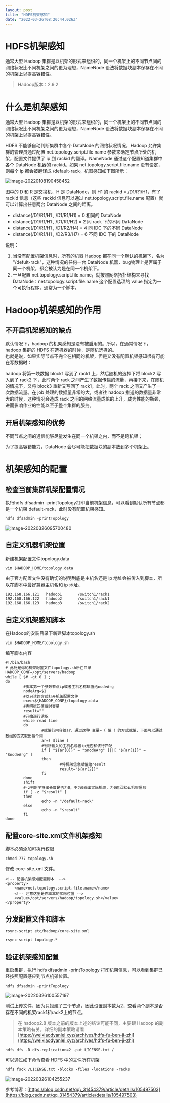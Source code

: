 ```yaml
---
layout: post
title: "HDFS机架感知"
date: "2022-03-26T08:20:44.026Z"
---
```

HDFS机架感知
========

通常大型 Hadoop 集群是以机架的形式来组织的，同一个机架上的不同节点间的网络状况比不同机架之间的更为理想，NameNode 设法将数据块副本保存在不同的机架上以提高容错性。

> Hadoop版本：2.9.2

什么是机架感知
=======

通常大型 Hadoop 集群是以机架的形式来组织的，同一个机架上的不同节点间的网络状况比不同机架之间的更为理想，NameNode 设法将数据块副本保存在不同的机架上以提高容错性。

HDFS 不能够自动判断集群中各个 DataNode 的网络状况情况，Hadoop 允许集群的管理员通过配置 net.topology.script.file.name 参数来确定节点所处的机架，配置文件提供了 ip 到 rackid 的翻译。NameNode 通过这个配置知道集群中各个 DataNode 机器的 rackid。如果 net.topology.script.file.name 没有设定，则每个 ip 都会被翻译成 /default-rack。机器感知如下图所示：

![image-20220108190458452](https://weixiaodyanlei.xyz/upload/2022/03/image-20220108190458452.png)

图中的 D 和 R 是交换机，H 是 DataNode，则 H1 的 rackid = /D1/R1/H1，有了 rackid 信息（这些 rackid 信息可以通过 net.topology.script.file.name 配置）就可以计算出任意两台 DataNode 之间的距离。

*   distance(/D1/R1/H1 , /D1/R1/H1) = 0 相同的 DataNode
*   distance(/D1/R1/H1 , /D1/R1/H2) = 2 同 rack 下的不同 DataNode
*   distance(/D1/R1/H1 , /D1/R2/H4) = 4 同 IDC 下的不同 DataNode
*   distance(/D1/R1/H1 , /D2/R3/H7) = 6 不同 IDC 下的 DataNode

说明：

1.  当没有配置机架信息时，所有的机器 Hadoop 都在同一个默认的机架下，名为 "/defult-rack"，这种情况的任何一台 DataNode 机器，bug物理上是否属于同一个机架，都会被认为是在同一个机架下。
2.  一旦配置 net.topology.script.file.name，就按照网络拓扑结构来寻找 DataNode：net.topology.script.file.name 这个配置选项的 value 指定为一个可执行程序，通常为一个脚本。

Hadoop机架感知的作用
=============

不开启机架感知的缺点
----------

默认情况下，hadoop 的机架感知是没有被启用的。所以，在通常情况下，hadoop 集群的 HDFS 在选机器的时候，是随机选择的。  
也就是说，如果实际节点不完全在相同的机架，但是又没有配置机架感知很有可能在写数据时：

hadoop 将第一块数据 block1 写到了 rack1 上，然后随机的选择下将 block2 写入到了 rack2 下，此时两个 rack 之间产生了数据传输的流量，再接下来，在随机的情况下，又将 block3 重新又写回了 rack1，此时，两个 rack 之间又产生了一次数据流量。在 job 处理的数据量非常的大，或者往 hadoop 推送的数据量非常大的时候，这种情况会造成 rack 之间的网络流量成倍的上升，成为性能的瓶颈，进而影响作业的性能以至于整个集群的服务。

开启机架感知的优势
---------

不同节点之间的通信能够尽量发生在同一个机架之内，而不是跨机架；

为了提高容错能力，DataNode 会尽可能把数据块的副本放到多个机架上。

机架感知的配置
=======

检查当前集群机架配置情况
------------

执行hdfs dfsadmin -printTopology打印当前机架信息，可以看到默认所有节点都是一个机架 default-rack，此时没有配置机架感知。

    hdfs dfsadmin -printTopology
    

![image-20220326095700480](https://weixiaodyanlei.xyz/upload/2022/03/image-20220326095700480.png)

自定义机器机架位置
---------

新建机架配置文件topology.data

    vim $HADOOP_HOME/topology.data
    

由于官方配置文件没有确切的说明到底是主机名还是 ip 地址会被传入到脚本，所以在脚本中最好兼容主机名和 ip 地址。

    192.168.166.121   hadoop1       /switch1/rack1
    192.168.166.122   hadoop2       /switch1/rack1
    192.168.166.123   hadoop3       /switch1/rack2
    

自定义机架感知脚本
---------

在Hadoop的安装目录下新建脚本topology.sh

    vim $HADOOP_HOME/topology.sh
    

编写脚本内容

    #!/bin/bash
    # 此处是你的机架配置文件topology.sh所在目录
    HADOOP_CONF=/opt/servers/hadoop
    while [ $# -gt 0 ] ;
    do
            #脚本第一个参数节点ip或者主机名称赋值给nodeArg
            nodeArg=$1
            #以只读的方式打开机架配置文件
            exec<${HADOOP_CONF}/topology.data
            #声明返回值临时变量
            result=""
            #开始逐行读取
            while read line
            do
                    #赋值行内容给ar，通过这种 变量=（ 值 ）的方式赋值，下面可以通过数组的方式取出每个词
                    ar=( $line )
                    #判断输入的主机名或者ip是否和该行匹配
                    if [ "${ar[0]}" = "$nodeArg" ]||[ "${ar[1]}" = "$nodeArg" ]
                    then
                            #将机架信息赋值给result
                            result="${ar[2]}"
                    fi
            done
            shift
            #-z判断字符串长度是否为0，不为0输出实际机架，为0返回默认机架信息
            if [ -z "$result" ]
            then
                    echo -n "/default-rack"
            else
                    echo -n "$result"
            fi
    done
    

配置core-site.xml文件机架感知
---------------------

脚本必须添加可执行权限

    chmod 777 topology.sh
    

修改 core-site.xml 文件。

    <!-- 配置机架感知配置脚本  -->
    <property>
        <name>net.topology.script.file.name</name>
        <!-- 注意这里是你脚本的实际位置 -->
        <value>/opt/servers/hadoop/topology.sh</value>
    </property>
    

分发配置文件和脚本
---------

    rsync-script etc/hadoop/core-site.xml
    
    rsync-script topology.*
    

验证机架感知配置
--------

重启集群，执行 hdfs dfsadmin -printTopology 打印机架信息，可以看到集群已经按照配置感应到节点机架位置。

    hdfs dfsadmin -printTopology
    

![image-20220326100557197](https://weixiaodyanlei.xyz/upload/2022/03/image-20220326100557197.png)

测试上传文件，因为只搭建了三个节点，因此设置副本数为2，查看两个副本是否存在不同的机架rack1和rack2上的节点。

> 在 hadoop2.8 版本之前的版本上述的结论可能不同，主要跟 Hadoop 的副本策略有关，详细的副本策略请看 [https://weixiaodyanlei.xyz/archives/hdfs-fu-ben-ji-zhi](https://weixiaodyanlei.xyz/archives/hdfs-fu-ben-ji-zhi)

    hdfs dfs -D dfs.replication=2 -put LICENSE.txt /
    

可以通过如下命令查看 HDFS 中的文件所在机架

    hdfs fsck /LICENSE.txt -blocks -files -locations -racks
    

![image-20220326104255237](https://weixiaodyanlei.xyz/upload/2022/03/image-20220326104255237.png)

参考博客：[https://blog.csdn.net/qq\_31454379/article/details/105497503](https://blog.csdn.net/qq_31454379/article/details/105497503)